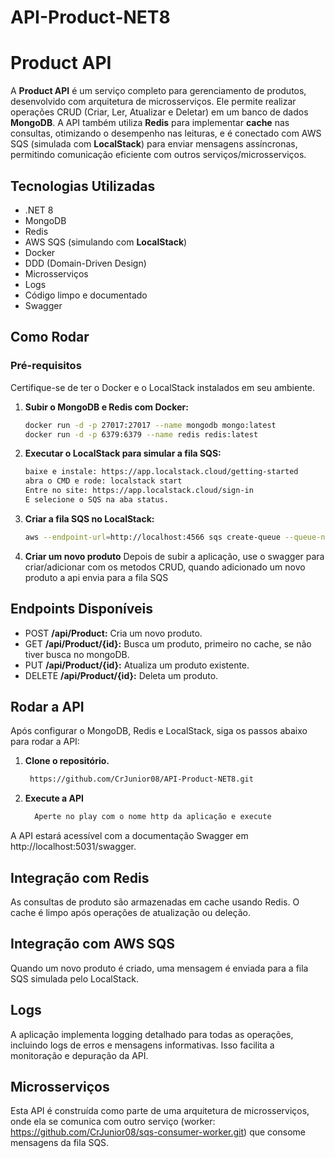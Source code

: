 # API-Product-NET8

# Product API

A **Product API** é um serviço completo para gerenciamento de produtos, desenvolvido com arquitetura de microsserviços. Ele permite realizar operações CRUD (Criar, Ler, Atualizar e Deletar) em um banco de dados **MongoDB**. A API também utiliza **Redis** para implementar **cache** nas consultas, otimizando o desempenho nas leituras, e é conectado com AWS SQS (simulada com **LocalStack**) para enviar mensagens assíncronas, permitindo comunicação eficiente com outros serviços/microsserviços.


## Tecnologias Utilizadas

- .NET 8
- MongoDB
- Redis
- AWS SQS (simulando com **LocalStack**)
- Docker
- DDD (Domain-Driven Design)
- Microsserviços
- Logs
- Código limpo e documentado
- Swagger

## Como Rodar

### Pré-requisitos

Certifique-se de ter o Docker e o LocalStack instalados em seu ambiente.

1. **Subir o MongoDB e Redis com Docker:**

    ```bash
    docker run -d -p 27017:27017 --name mongodb mongo:latest
    docker run -d -p 6379:6379 --name redis redis:latest

2. **Executar o LocalStack para simular a fila SQS:**

   ```bash
   baixe e instale: https://app.localstack.cloud/getting-started
   abra o CMD e rode: localstack start
   Entre no site: https://app.localstack.cloud/sign-in
   E selecione o SQS na aba status.

3. **Criar a fila SQS no LocalStack:**
   
    ```bash
    aws --endpoint-url=http://localhost:4566 sqs create-queue --queue-name Product

4. **Criar um novo produto**
   Depois de subir a aplicação, use o swagger para criar/adicionar com os metodos CRUD, quando adicionado um novo produto a api envia para a fila SQS

## Endpoints Disponíveis
- POST **/api/Product:** Cria um novo produto.
- GET **/api/Product/{id}:** Busca um produto, primeiro no cache, se não tiver busca no mongoDB.
- PUT **/api/Product/{id}:** Atualiza um produto existente.
- DELETE **/api/Product/{id}:** Deleta um produto.

## Rodar a API
Após configurar o MongoDB, Redis e LocalStack, siga os passos abaixo para rodar a API:

1. **Clone o repositório.**
   
     ```bash
      https://github.com/CrJunior08/API-Product-NET8.git
   
2. **Execute a API**
   
   ```bash
     Aperte no play com o nome http da aplicação e execute
   
A API estará acessível com a documentação Swagger em http://localhost:5031/swagger.

## Integração com Redis

As consultas de produto são armazenadas em cache usando Redis. O cache é limpo após operações de atualização ou deleção.

## Integração com AWS SQS

Quando um novo produto é criado, uma mensagem é enviada para a fila SQS simulada pelo LocalStack.

## Logs

A aplicação implementa logging detalhado para todas as operações, incluindo logs de erros e mensagens informativas. Isso facilita a monitoração e depuração da API.

## Microsserviços

Esta API é construída como parte de uma arquitetura de microsserviços, onde ela se comunica com outro serviço (worker: https://github.com/CrJunior08/sqs-consumer-worker.git) que consome mensagens da fila SQS.
